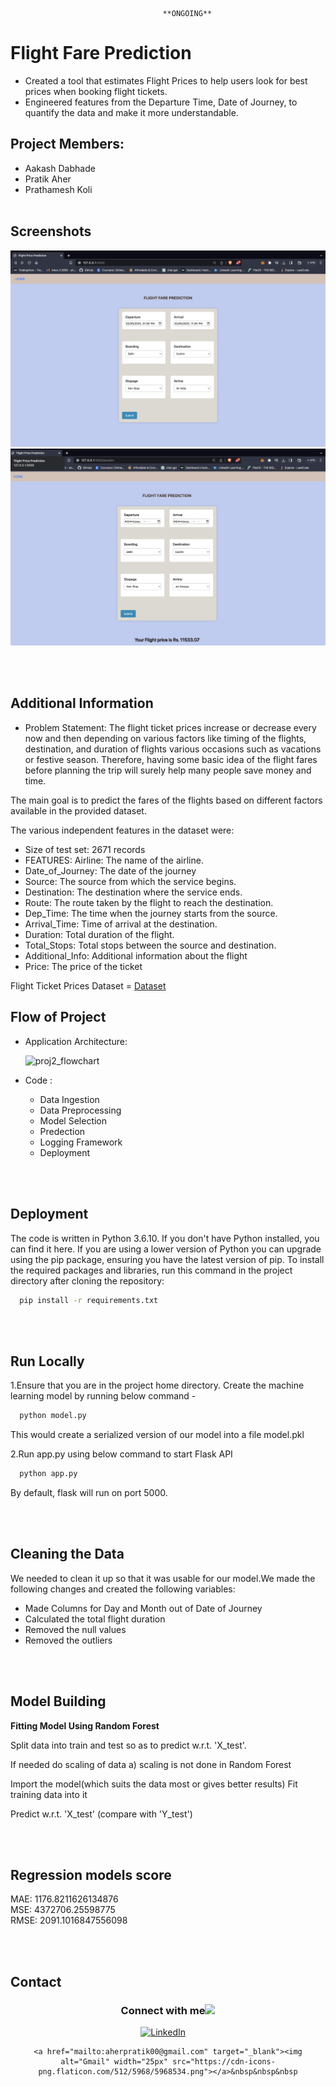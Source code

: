                                       **ONGOING**
# Flight Fare Prediction


* Created a tool that estimates Flight Prices to help users look for best prices when booking flight tickets.
* Engineered features from the Departure Time, Date of Journey, to quantify the data and make it more understandable.

## Project Members:
- Aakash Dabhade
- Pratik Aher
- Prathamesh Koli
<br><br>

##  Screenshots

<img src = '/assets/1.png'>
<img src = '/assets/2.png'>



<br><br>
## Additional Information 


* Problem Statement:
The flight ticket prices increase or decrease every now and then depending on various factors like timing of the flights, destination, and duration of flights various occasions such as vacations or festive season. Therefore, having some basic idea of the flight fares before planning the trip will surely help many people save money and time.

The main goal is to predict the fares of the flights based on different factors available in the provided dataset.


The various independent features in the dataset were:

* Size of test set: 2671 records
* FEATURES: Airline: The name of the airline.
* Date_of_Journey: The date of the journey
* Source: The source from which the service begins.
* Destination: The destination where the service ends.
* Route: The route taken by the flight to reach the destination.
* Dep_Time: The time when the journey starts from the source.
* Arrival_Time: Time of arrival at the destination.
* Duration: Total duration of the flight.
* Total_Stops: Total stops between the source and destination.
* Additional_Info: Additional information about the flight
* Price: The price of the ticket


Flight Ticket Prices Dataset = [ Dataset](https://www.kaggle.com/datasets/nikhilmittal/flight-fare-prediction-mh) 
## Flow of Project

* Application Architecture:


  ![proj2_flowchart](https://user-images.githubusercontent.com/54064843/136836342-6b4bb5a5-7b97-40af-aa34-f646b1800a37.jpg)


* Code :
   * Data Ingestion
   * Data Preprocessing
   * Model Selection
   * Predection
   * Logging Framework
   * Deployment

<br><br>
## Deployment

The code is written in Python 3.6.10. If you don't have Python installed, you can find it here. If you are using a lower version of Python you can upgrade using the pip package, ensuring you have the latest version of pip. To install the required packages and libraries, run this command in the project directory after cloning the repository:

```bash
  pip install -r requirements.txt
```

<br><br>
## Run Locally

1.Ensure that you are in the project home directory. Create the machine learning model by running below command -

```bash
  python model.py
```
This would create a serialized version of our model into a file model.pkl

2.Run app.py using below command to start Flask API

```bash
  python app.py
```

By default, flask will run on port 5000.

<br><br>

## Cleaning the Data

We needed to clean it up so that it was usable for our model.We made the following changes and created the following variables:
* Made Columns for Day and Month out of Date of Journey
* Calculated the total flight duration
* Removed the null values
* Removed the outliers

<br><br>

## Model Building

**Fitting Model Using Random Forest**<br>

Split data into train and test so as to predict w.r.t. 'X_test'.<br>

If needed do scaling of data a) scaling is not done in Random Forest<br>

Import the model(which suits the data most or gives better results) Fit training data into it<br>

Predict w.r.t. 'X_test' (compare with 'Y_test')<br>

<br><br>

## Regression models score
MAE: 1176.8211626134876 <br>
MSE: 4372706.25598775 <br>
RMSE: 2091.1016847556098 <br>

<br><br>

## Contact

<div align="center">
<h3> Connect with me<a href="https://gifyu.com/image/Zy2f"><img src="https://github.com/milaan9/milaan9/blob/main/Handshake.gif" width="50px"></a>
</h3> 
<p align="center">
    <a href="https://www.linkedin.com/in/pratik-aher01/" target="_blank"><img alt="LinkedIn" width="25px" src="https://cdn-icons-png.flaticon.com/512/3536/3536505.png"></a> &nbsp&nbsp&nbsp
   
    <a href="mailto:aherpratik00@gmail.com" target="_blank"><img alt="Gmail" width="25px" src="https://cdn-icons-png.flaticon.com/512/5968/5968534.png"></a>&nbsp&nbsp&nbsp
  
    
   
    
</p> 
